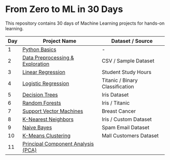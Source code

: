 # From Zero to ML in 30 Days

This repository contains 30 days of Machine Learning projects for hands-on learning.

| Day | Project Name                         | Dataset / Source                   |
|-----|--------------------------------------|-----------------------------------|
| 1   | [Python Basics](Day_01_Python_Basics)                        | -                                 |
| 2   | [Data Preprocessing & Exploration](Day_02_Data_Preprocessing)     | CSV / Sample Dataset              |
| 3   | [Linear Regression](Day_03_Linear_Regression)                    | Student Study Hours               |
| 4   | [Logistic Regression](Day_04_Logistic_Regression)                  | Titanic / Binary Classification   |
| 5   | [Decision Trees](Day_05_Decision_Trees)                        | Iris Dataset                      |
| 6   | [Random Forests](Day_06_Random_Forests)                        | Iris / Titanic                    |
| 7   | [Support Vector Machines](Day_07_SVM)               | Breast Cancer                     |
| 8   | [K-Nearest Neighbors](Day_08_KNN)                   | Iris / Custom Dataset             |
| 9   | [Naive Bayes](Day_09_Naive_Bayes)                            | Spam Email Dataset                |
| 10  | [K-Means Clustering](Day_10_KMeans)                     | Mall Customers Dataset            |
| 11  | [Principal Component Analysis (PCA)](D)
